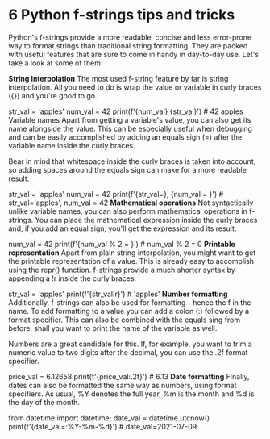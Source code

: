 # 6 Python f-strings tips and tricks

Python's f-strings provide a more readable, concise and less error-prone way to format strings than traditional string formatting. They are packed with useful features that are sure to come in handy in day-to-day use. Let's take a look at some of them.

<b>String Interpolation</b>
The most used f-string feature by far is string interpolation. All you need to do is wrap the value or variable in curly braces ({}) and you're good to go.

str_val = 'apples'
num_val = 42
print(f'{num_val} {str_val}') # 42 apples
Variable names
Apart from getting a variable's value, you can also get its name alongside the value. This can be especially useful when debugging and can be easily accomplished by adding an equals sign (=) after the variable name inside the curly braces.

Bear in mind that whitespace inside the curly braces is taken into account, so adding spaces around the equals sign can make for a more readable result.

str_val = 'apples'
num_val = 42
print(f'{str_val=}, {num_val = }') # str_val='apples', num_val = 42
<b>Mathematical operations</b>
Not syntactically unlike variable names, you can also perform mathematical operations in f-strings. You can place the mathematical expression inside the curly braces and, if you add an equal sign, you'll get the expression and its result.

num_val = 42
print(f'{num_val % 2 = }') # num_val % 2 = 0
<b>Printable representation</b>
Apart from plain string interpolation, you might want to get the printable representation of a value. This is already easy to accomplish using the repr() function. f-strings provide a much shorter syntax by appending a !r inside the curly braces.

str_val = 'apples'
print(f'{str_val!r}') # 'apples'
<b>Number formatting</b>
Additionally, f-strings can also be used for formatting - hence the f in the name. To add formatting to a value you can add a colon (:) followed by a format specifier. This can also be combined with the equals sing from before, shall you want to print the name of the variable as well.

Numbers are a great candidate for this. If, for example, you want to trim a numeric value to two digits after the decimal, you can use the .2f format specifier.

price_val = 6.12658
print(f'{price_val:.2f}') # 6.13
<b>Date formatting</b>
Finally, dates can also be formatted the same way as numbers, using format specifiers. As usual, %Y denotes the full year, %m is the month and %d is the day of the month.

from datetime import datetime;
date_val = datetime.utcnow()
print(f'{date_val=:%Y-%m-%d}') # date_val=2021-07-09
